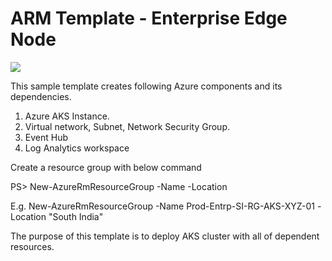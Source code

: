 # ARM Template - Enterprise Edge Node

<a href="https://portal.azure.com/#create/Microsoft.Template/uri/https%3A%2F%2Fraw.githubusercontent.com%2FrohitbuddharajuTanla%2FTanla-EdgeNode-Deployment-Enterprise%2Fmaster%2Fdeployment.json" target="_blank">
    <img src="https://aka.ms/deploytoazurebutton"/>
</a>


This sample template creates following Azure components and its dependencies.

1. Azure AKS Instance.
2. Virtual network, Subnet, Network Security Group.
3. Event Hub
4. Log Analytics workspace

Create a resource group with below command

PS> New-AzureRmResourceGroup -Name <Resource-Group-Name> -Location <Azure-Region>
    
E.g. New-AzureRmResourceGroup -Name Prod-Entrp-SI-RG-AKS-XYZ-01 -Location "South India"

The purpose of this template is to deploy AKS cluster with all of dependent resources.
